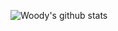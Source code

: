 
![Woody's github stats](https://github-readme-stats.vercel.app/api?username=woody&hide=contribs,prs&theme=tokyonight)
